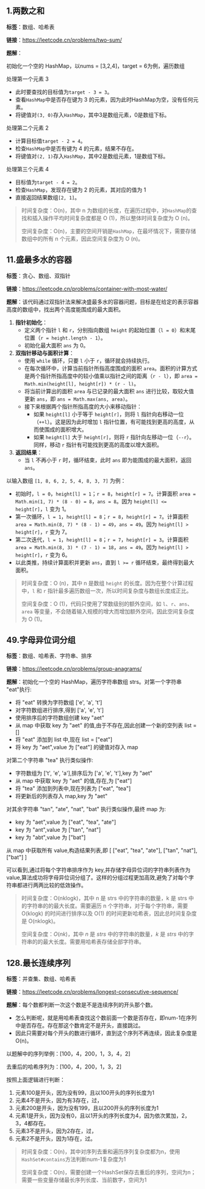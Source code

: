 ## 1.两数之和

**标签**：数组、哈希表

**链接**：https://leetcode.cn/problems/two-sum/

**题解**：

初始化一个空的 HashMap，以nums = [3,2,4]，target = 6为例，遍历数组

处理第一个元素 3

- 此时要查找的目标值为`target - 3 = 3`。
- 查看`HashMap`中是否存在键为 3 的元素，因为此时HashMap为空，没有任何元素。
- 将键值对`(3, 0)`存入`HashMap`，其中3是数组元素，0是数组下标。

处理第二个元素 2

- 计算目标值`target - 2 = 4`。
- 检查`HashMap`中是否有键为 4 的元素，结果不存在。
- 将键值对`(2, 1)`存入`HashMap`，其中2是数组元素，1是数组下标。

处理第三个元素 4

- 目标值为`target - 4 = 2`。
- 检查`HashMap`，发现存在键为 2 的元素，其对应的值为 1
- 直接返回结果数组`[2, 1]`。

> 时间复杂度：O(n)，其中 n 为数组的长度，在遍历过程中，对`HashMap`的查找和插入操作平均时间复杂度都是 O (1)，所以整体时间复杂度为 O (n)。
>
> 空间复杂度：O(n)，主要的空间开销是`HashMap`，在最坏情况下，需要存储数组中的所有 n 个元素，因此空间复杂度为 O (n)。

## 11.盛最多水的容器

**标签**：贪心、数组、双指针

**链接**：https://leetcode.cn/problems/container-with-most-water/

**题解**：该代码通过双指针法来解决盛最多水的容器问题，目标是在给定的表示容器高度的数组中，找出两个高度能围成的最大面积。

1. **指针初始化**：
   - 定义两个指针 `l` 和 `r`，分别指向数组 `height` 的起始位置（`l = 0`）和末尾位置（`r = height.length - 1`）。
   - 初始化最大面积 `ans` 为 0。
2. **双指针移动与面积计算**：
   - 使用 `while` 循环，只要 `l` 小于 `r`，循环就会持续执行。
   - 在每次循环中，计算当前指针所指高度围成的面积 `area`。面积的计算方式是两个指针所指高度中的较小值乘以指针之间的距离（`r - l`），即 `area = Math.min(height[l], height[r]) * (r - l)`。
   - 将当前计算出的面积 `area` 与已记录的最大面积 `ans` 进行比较，取较大值更新 `ans`，即 `ans = Math.max(ans, area)`。
   - 接下来根据两个指针所指高度的大小来移动指针：
     - 如果 `height[l]` 小于等于 `height[r]`，则将 `l` 指针向右移动一位（`++l`）。这是因为此时增加 `l` 指针位置，有可能找到更高的高度，从而使围成的面积增大。
     - 如果 `height[l]` 大于 `height[r]`，则将 `r` 指针向左移动一位（`--r`）。同样，移动 `r` 指针有可能找到更高的高度以增大面积。
3. **返回结果**：
   - 当 `l` 不再小于 `r` 时，循环结束，此时 `ans` 即为能围成的最大面积，返回 `ans`。

以输入数组 `[1, 8, 6, 2, 5, 4, 8, 3, 7]` 为例：

- 初始时，`l = 0`，`height[l] = 1`；`r = 8`，`height[r] = 7`。计算面积 `area = Math.min(1, 7) * (8 - 0) = 8`，`ans = 8`。因为 `height[l] <= height[r]`，`l` 变为 1。
- 第一次循环，`l = 1`，`height[l] = 8`；`r = 8`，`height[r] = 7`。计算面积 `area = Math.min(8, 7) * (8 - 1) = 49`，`ans = 49`。因为 `height[l] > height[r]`，`r` 变为 7。
- 第二次迭代，`l = 1`，`height[l] = 8`；`r = 7`，`height[r] = 3`。计算面积 `area = Math.min(8, 3) * (7 - 1) = 18`，`ans = 49`。因为 `height[l] > height[r]`，`r` 变为 6。
- 以此类推，持续计算面积并更新 `ans`，直到 `l >= r` 循环结束，最终得到最大面积。

> 时间复杂度：O (n)，其中 n 是数组 `height` 的长度。因为在整个计算过程中，`l` 和 `r` 指针最多遍历数组一次，所以时间复杂度与数组长度成正比。
>
> 空间复杂度：O (1)，代码只使用了常数级别的额外空间，如 `l`、`r`、`ans`、`area` 等变量，不会随着输入规模的增大而增加额外空间，因此空间复杂度为 O (1)。

## 49.字母异位词分组

**标签**：数组、哈希表、字符串、排序

**链接**：https://leetcode.cn/problems/group-anagrams/

**题解**：初始化一个空的 HashMap，遍历字符串数组 strs。对第一个字符串 "eat"执行:

- 将 "eat" 转换为字符数组 ['e', 'a', 't']
- 对字符数组进行排序,得到 ['a', 'e', 't']
- 使用排序后的字符数组创建 key "aet"
- 从 map 中获取 key 为 "aet" 的值,由于不存在,因此创建一个新的空列表 list = []
- 将 "eat" 添加到 list 中,现在 list = ["eat"]
- 将 key 为 "aet",value 为 ["eat"] 的键值对存入 map

对第二个字符串 "tea" 执行类似操作:

- 字符数组为 ['t', 'e', 'a'],排序后为 ['a', 'e', 't'],key 为 "aet"
- 从 map 中获取 key 为 "aet" 的值,存在,为 ["eat"]
- 将 "tea" 添加到列表中,现在列表为 ["eat", "tea"]
- 将更新后的列表存入 map,key 为 "aet"

对其余字符串 "tan", "ate", "nat", "bat" 执行类似操作,最终 map 为:

- key 为 "aet",value 为 ["eat", "tea", "ate"]
- key 为 "ant",value 为 ["tan", "nat"]
- key 为 "abt",value 为 ["bat"]

从 map 中获取所有 value,构造结果列表,即 [ ["eat", "tea", "ate"], ["tan", "nat"], ["bat"] ]

可以看到,通过将每个字符串排序作为 key,并存储字母异位词的字符串列表作为 value,算法成功将字母异位词分组了。这样的分组过程更加高效,避免了对每个字符串都进行两两比较的低效操作。

> 时间复杂度：O(nklogk)，其中 n 是 strs 中的字符串的数量，k 是 strs 中的字符串的的最大长度。需要遍历 n 个字符串，对于每个字符串，需要 O(klogk) 的时间进行排序以及 O(1) 的时间更新哈希表，因此总时间复杂度是 O(nklogk)。
>
> 空间复杂度：*O*(*nk*)，其中 *n* 是 *strs* 中的字符串的数量，*k* 是 *strs* 中的字符串的的最大长度。需要用哈希表存储全部字符串。

## 128.最长连续序列

**标签**：并查集、数组、哈希表

**链接**：https://leetcode.cn/problems/longest-consecutive-sequence/

**题解**：每个数都判断一次这个数是不是连续序列的开头那个数。

- 怎么判断呢，就是用哈希表查找这个数前面一个数是否存在，即num-1在序列中是否存在。存在那这个数肯定不是开头，直接跳过。
- 因此只需要对每个开头的数进行循环，直到这个序列不再连续，因此复杂度是O(n)。

以题解中的序列举例：[100，4，200，1，3，4，2]

去重后的哈希序列为：[100，4，200，1，3，2]

按照上面逻辑进行判断：

1. 元素100是开头，因为没有99，且以100开头的序列长度为1
2. 元素4不是开头，因为有3存在，过，
3. 元素200是开头，因为没有199，且以200开头的序列长度为1
4. 元素1是开头，因为没有0，且以1开头的序列长度为4，因为依次累加，2，3，4都存在。
5. 元素3不是开头，因为2存在，过，
6. 元素2不是开头，因为1存在，过。

> 时间复杂度：O(n)，其中对序列去重和遍历序列复杂度都为n，使用`HashSet#contains`方法判断num-1复杂度为1
>
> 空间复杂度：O(n)，需要创建一个HashSet保存去重后的序列，空间为n；需要一些变量存储最长序列长度、当前数字，空间为1